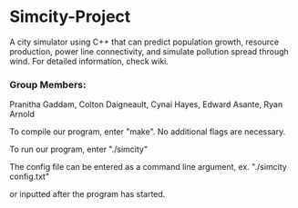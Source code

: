 # Simcity-Project
A city simulator using C++ that can predict population growth, resource production, power line connectivity, and simulate pollution spread through wind. For detailed information, check wiki.

<h3>Group Members:</h3>
Pranitha Gaddam, Colton Daigneault, Cynai Hayes, Edward Asante, Ryan Arnold

To compile our program, enter "make". No additional flags are necessary.

To run our program, enter "./simcity"

The config file can be entered as a command line argument, ex. "./simcity config.txt"

or inputted after the program has started.
